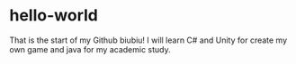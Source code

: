 # hello-world
That is the start of my Github biubiu!
I will learn C# and Unity for create my own game and java for my academic study.
